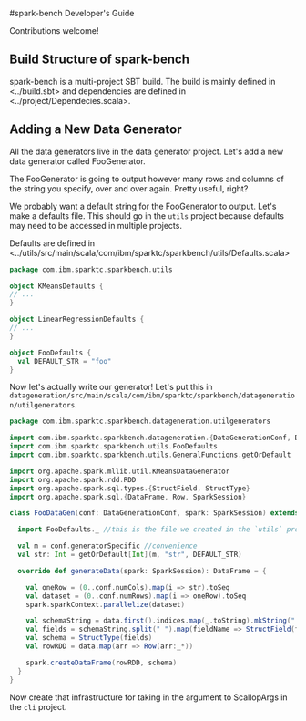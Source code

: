 #spark-bench Developer's Guide

Contributions welcome!

## Build Structure of spark-bench

spark-bench is a multi-project SBT build. The build is mainly defined in <../build.sbt> and dependencies
are defined in <../project/Dependecies.scala>.

## Adding a New Data Generator

All the data generators live in the data generator project. Let's add a new data generator called FooGenerator.

The FooGenerator is going to output however many rows and columns of the string you specify, over and over again.
Pretty useful, right?

We probably want a default string for the FooGenerator to output. Let's make a defaults file. This should
go in the `utils` project because defaults may need to be accessed in multiple projects.

Defaults are defined in <../utils/src/main/scala/com/ibm/sparktc/sparkbench/utils/Defaults.scala>

```scala
package com.ibm.sparktc.sparkbench.utils

object KMeansDefaults {
// ...
}

object LinearRegressionDefaults {
// ...
}

object FooDefaults {
  val DEFAULT_STR = "foo"
}
```

Now let's actually write our generator! Let's put this in `datageneration/src/main/scala/com/ibm/sparktc/sparkbench/datageneration/utilgenerators`.

```scala
package com.ibm.sparktc.sparkbench.datageneration.utilgenerators

import com.ibm.sparktc.sparkbench.datageneration.{DataGenerationConf, DataGenerator}
import com.ibm.sparktc.sparkbench.utils.FooDefaults
import com.ibm.sparktc.sparkbench.utils.GeneralFunctions.getOrDefault

import org.apache.spark.mllib.util.KMeansDataGenerator
import org.apache.spark.rdd.RDD
import org.apache.spark.sql.types.{StructField, StructType}
import org.apache.spark.sql.{DataFrame, Row, SparkSession}

class FooDataGen(conf: DataGenerationConf, spark: SparkSession) extends DataGenerator(conf, spark) {

  import FooDefaults._ //this is the file we created in the `utils` project, all the wiring to get the project dependencies talking is already in place!

  val m = conf.generatorSpecific //convenience
  val str: Int = getOrDefault[Int](m, "str", DEFAULT_STR)

  override def generateData(spark: SparkSession): DataFrame = {

    val oneRow = (0..conf.numCols).map(i => str).toSeq
    val dataset = (0..conf.numRows).map(i => oneRow).toSeq
    spark.sparkContext.parallelize(dataset)

    val schemaString = data.first().indices.map(_.toString).mkString(" ")
    val fields = schemaString.split(" ").map(fieldName => StructField(fieldName, StringType, nullable = false))
    val schema = StructType(fields)
    val rowRDD = data.map(arr => Row(arr:_*))

    spark.createDataFrame(rowRDD, schema)
  }
}
```

Now create that infrastructure for taking in the argument to ScallopArgs in the `cli` project.
